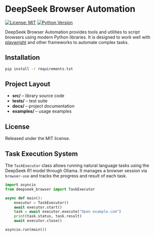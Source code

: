 # DeepSeek Browser Automation

[![License: MIT](https://img.shields.io/badge/License-MIT-yellow.svg)](LICENSE)
[![Python Version](https://img.shields.io/badge/python-3.8%2B-blue.svg)](https://www.python.org/)

DeepSeek Browser Automation provides tools and utilities to script browsers using modern Python libraries. It is designed to work well with [playwright](https://playwright.dev) and other frameworks to automate complex tasks.

## Installation
```bash
pip install -r requirements.txt
```

## Project Layout
- **src/** – library source code
- **tests/** – test suite
- **docs/** – project documentation
- **examples/** – usage examples

## License
Released under the MIT license.

## Task Execution System

The `TaskExecutor` class allows running natural language tasks using the DeepSeek R1 model through Ollama. It manages a browser session via `browser-use` and tracks the progress and result of each task.

```python
import asyncio
from deepseek_browser import TaskExecutor

async def main():
    executor = TaskExecutor()
    await executor.start()
    task = await executor.execute("Open example.com")
    print(task.status, task.result)
    await executor.close()

asyncio.run(main())
```
